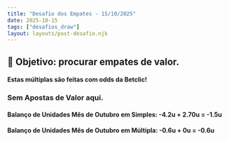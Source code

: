 ```yaml
---
title: "Desafio dos Empates - 15/10/2025"
date: 2025-10-15
tags: ["desafios_draw"]
layout: layouts/post-desafio.njk
---
```


## 🎯 Objetivo: procurar empates de valor.

#### Estas múltiplas são feitas com odds da Betclic!

### Sem Apostas de Valor aqui.

#### Balanço de Unidades Mês de Outubro em Simples: -4.2u + 2.70u = -1.5u
#### Balanço de Unidades Mês de Outubro em Múltipla: -0.6u + 0u = -0.6u